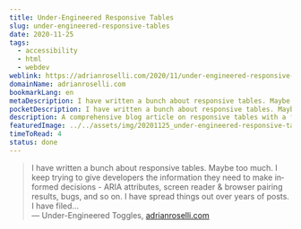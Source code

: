 ```yaml
---
title: Under-Engineered Responsive Tables
slug: under-engineered-responsive-tables
date: 2020-11-25
tags:
  - accessibility
  - html
  - webdev
weblink: https://adrianroselli.com/2020/11/under-engineered-responsive-tables.html
domainName: adrianroselli.com
bookmarkLang: en
metaDescription: I have written a bunch about responsive tables. Maybe too much. I keep trying to give developers the information they need to make informed decisions - ARIA attributes, screen reader & browser pairing results, bugs, and so on. I have spread things out over years of posts. I have filed...
pocketDescription: I have written a bunch about responsive tables. Maybe too much. I keep trying to give developers the information they need to make informed decisions - ARIA attributes, screen reader & browser pairing results, bugs, and so on. I have spread things out over years of posts.
description: A comprehensive blog article on responsive tables with a focus on accessibility.
featuredImage: ../../assets/img/20201125_under-engineered-responsive-tables_screenshot.png
timeToRead: 4
status: done
---
```

<blockquote lang="en">I have written a bunch about responsive tables. Maybe too much. I keep trying to give developers the information they need to make informed decisions - ARIA attributes, screen reader & browser pairing results, bugs, and so on. I have spread things out over years of posts. I have filed...
<footer>— Under-Engineered Toggles, <a href="https://adrianroselli.com/2020/11/under-engineered-responsive-tables.html">adrianroselli.com</a></footer></blockquote>

